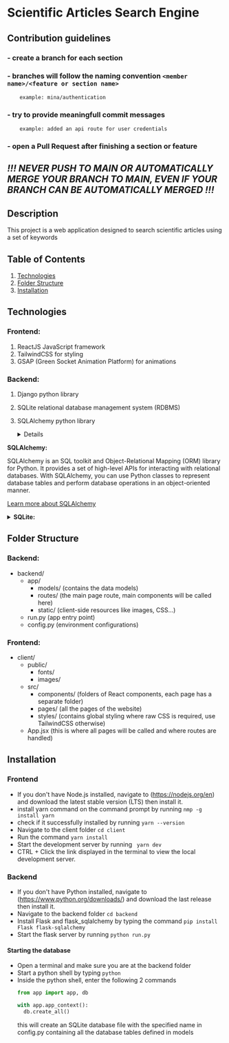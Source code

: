 # Scientific Articles Search Engine

## Contribution guidelines

### - create a branch for each section

### - branches will follow the naming convention `<member name>/<feature or section name> `

        example: mina/authentication

### - try to provide meaningfull commit messages

        example: added an api route for user credentials

### - open a Pull Request after finishing a section or feature

## _!!! NEVER PUSH TO MAIN OR AUTOMATICALLY MERGE YOUR BRANCH TO MAIN, EVEN IF YOUR BRANCH CAN BE AUTOMATICALLY MERGED !!!_

## Description

This project is a web application designed to search scientific articles using a set of keywords

## Table of Contents

1. [Technologies](#technologies)
2. [Folder Structure](#folder-structure)
3. [Installation](#installation)

## Technologies

### Frontend:

1. ReactJS JavaScript framework
2. TailwindCSS for styling
3. GSAP (Green Socket Animation Platform) for animations

### Backend:

1. Django python library
2. SQLite relational database management system (RDBMS)
3. SQLAlchemy python library

   <details>
  <summary><strong>SQLAlchemy:</strong></summary>

SQLAlchemy is an SQL toolkit and Object-Relational Mapping (ORM) library for Python. It provides a set of high-level APIs for interacting with relational databases. With SQLAlchemy, you can use Python classes to represent database tables and perform database operations in an object-oriented manner.

[Learn more about SQLAlchemy](https://www.sqlalchemy.org/)

</details>

<details>
  <summary><strong>SQLite:</strong></summary>

SQLite is a self-contained, serverless, and zero-configuration relational database management system (RDBMS). It's an excellent choice for embedded systems and applications that don't require a separate database server. SQLite is the default database engine used by SQLAlchemy in this project.

[Learn more about SQLite](https://www.sqlite.org/)

</details>

## Folder Structure

### Backend:

- backend/
  - app/
    - models/ (contains the data models)
    - routes/ (the main page route, main components will be called here)
    - static/ (client-side resources like images, CSS...)
  - run.py (app entry point)
  - config.py (environment configurations)

### Frontend:

- client/
  - public/
    - fonts/
    - images/
  - src/
    - components/ (folders of React components, each page has a separate folder)
    - pages/ (all the pages of the website)
    - styles/ (contains global styling where raw CSS is required, use TailwindCSS otherwise)
  - App.jsx (this is where all pages will be called and where routes are handled)

## Installation

### Frontend

- If you don't have Node.js installed, navigate to (https://nodejs.org/en) and download the latest stable version (LTS) then install it.
- install yarn command on the command prompt by running
  `nmp -g install yarn `
- check if it successfully installed by running
  `yarn --version`
- Navigate to the client folder
  `cd client`
- Run the command
  `yarn install`
- Start the development server by running
  ` yarn dev`
- CTRL + Click the link displayed in the terminal to view the local development server.

### Backend

- If you don't have Python installed, navigate to (https://www.python.org/downloads/) and download the last release then install it.
- Navigate to the backend folder
  `cd backend`
- Install Flask and flask_sqlalchemy by typing the command
  `pip install Flask flask-sqlalchemy`
- Start the flask server by running
  `python run.py`

#### Starting the database

- Open a terminal and make sure you are at the backend folder
- Start a python shell by typing
  `python`
- Inside the python shell, enter the following 2 commands
  ```python
  from app import app, db
  ```
  ```python
  with app.app_context():
    db.create_all()
  ```
  this will create an SQLite database file with the specified name in config.py containing all the database tables defined in models
